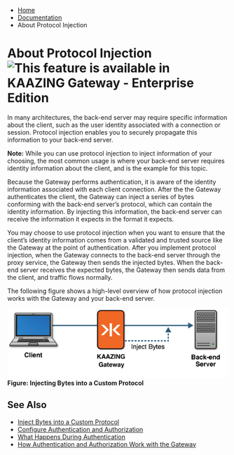 -   [Home](../../index.md)
-   [Documentation](../index.md)
-   About Protocol Injection

About Protocol Injection ![This feature is available in KAAZING Gateway - Enterprise Edition](images/enterprise-feature.png)
====================================================================

In many architectures, the back-end server may require specific information about the client, such as the user identity associated with a connection or session. Protocol injection enables you to securely propagate this information to your back-end server.

**Note:** While you can use protocol injection to inject information of your choosing, the most common usage is where your back-end server requires identity information about the client, and is the example for this topic.

Because the Gateway performs authentication, it is aware of the identity information associated with each client connection. After the the Gateway authenticates the client, the Gateway can inject a series of bytes conforming with the back-end server’s protocol, which can contain the identity information. By injecting this information, the back-end server can receive the information it expects in the format it expects.

You may choose to use protocol injection when you want to ensure that the client’s identity information comes from a validated and trusted source like the Gateway at the point of authentication. After you implement protocol injection, when the Gateway connects to the back-end server through the proxy service, the Gateway then sends the injected bytes. When the back-end server receives the expected bytes, the Gateway then sends data from the client, and traffic flows normally.

The following figure shows a high-level overview of how protocol injection works with the Gateway and your back-end server.

![Protocol Injection](../images/f-protocol-injection-web.jpg)
**Figure: Injecting Bytes into a Custom Protocol**

See Also
------------------------------

-   [Inject Bytes into a Custom Protocol](p_aaa_inject.md)
-   [Configure Authentication and Authorization](o_aaa_config_authentication.md)
-   [What Happens During Authentication](u_aaa_gw_client_interactions.md)
-   [How Authentication and Authorization Work with the Gateway](u_aaa_implement.md)
